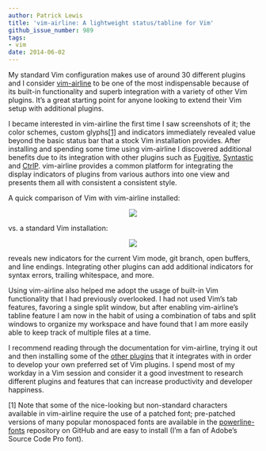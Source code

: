 ```yaml
---
author: Patrick Lewis
title: 'vim-airline: A lightweight status/tabline for Vim'
github_issue_number: 989
tags:
- vim
date: 2014-06-02
---
```


My standard Vim configuration makes use of around 30 different plugins and I consider [vim-airline](https://github.com/bling/vim-airline) to be one of the most indispensable because of its built-in functionality and superb integration with a variety of other Vim plugins. It’s a great starting point for anyone looking to extend their Vim setup with additional plugins.

I became interested in vim-airline the first time I saw screenshots of it; the color schemes, custom glyphs[[1]](#footnote1) and indicators immediately revealed value beyond the basic status bar that a stock Vim installation provides. After installing and spending some time using vim-airline I discovered additional benefits due to its integration with other plugins such as [Fugitive](https://github.com/tpope/vim-fugitive), [Syntastic](https://github.com/scrooloose/syntastic) and [CtrlP](https://github.com/kien/ctrlp.vim). vim-airline provides a common platform for integrating the display indicators of plugins from various authors into one view and presents them all with consistent a consistent style.

A quick comparison of Vim with vim-airline installed:

<div class="separator" style="clear: both; text-align: center;"><a href="/blog/2014/06/vim-airline-lightweight-statustabline/image-0.png" imageanchor="1" style="margin-left: 1em; margin-right: 1em;"><img border="0" src="/blog/2014/06/vim-airline-lightweight-statustabline/image-0.png"/></a></div>

vs. a standard Vim installation:

<div class="separator" style="clear: both; text-align: center;"><a href="/blog/2014/06/vim-airline-lightweight-statustabline/image-1.png" imageanchor="1" style="margin-left: 1em; margin-right: 1em;"><img border="0" src="/blog/2014/06/vim-airline-lightweight-statustabline/image-1.png"/></a></div>

reveals new indicators for the current Vim mode, git branch, open buffers, and line endings. Integrating other plugins can add additional indicators for syntax errors, trailing whitespace, and more.

Using vim-airline also helped me adopt the usage of built-in Vim functionality that I had previously overlooked. I had not used Vim’s tab features, favoring a single split window, but after enabling vim-airline’s tabline feature I am now in the habit of using a combination of tabs and split windows to organize my workspace and have found that I am more easily able to keep track of multiple files at a time.

I recommend reading through the documentation for vim-airline, trying it out and then installing some of the [other plugins](https://github.com/bling/vim-airline#seamless-integration) that it integrates with in order to develop your own preferred set of Vim plugins. I spend most of my workday in a Vim session and consider it a good investment to research different plugins and features that can increase productivity and developer happiness.

<a id="footnote1">[1]</a> Note that some of the nice-looking but non-standard characters available in vim-airline require the use of a patched font; pre-patched versions of many popular monospaced fonts are available in the [powerline-fonts](https://github.com/Lokaltog/powerline-fonts) repository on GitHub and are easy to install (I’m a fan of Adobe’s Source Code Pro font).
